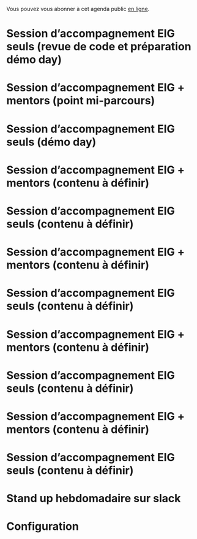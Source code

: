 Vous pouvez vous abonner à cet agenda public [en ligne](https://cloud.eig-forever.org/index.php/apps/calendar/p/5S4DP594PDIVTARU/EIG2018).


# Session d’accompagnement EIG seuls (revue de code et préparation démo day)


# Session d’accompagnement EIG + mentors (point mi-parcours)


# Session d’accompagnement EIG seuls (démo day)


# Session d’accompagnement EIG + mentors (contenu à définir)


# Session d’accompagnement EIG seuls (contenu à définir)


# Session d’accompagnement EIG + mentors (contenu à définir)


# Session d’accompagnement EIG seuls (contenu à définir)


# Session d’accompagnement EIG + mentors (contenu à définir)


# Session d’accompagnement EIG seuls (contenu à définir)


# Session d’accompagnement EIG + mentors (contenu à définir)


# Session d’accompagnement EIG seuls (contenu à définir)


# Stand up hebdomadaire sur slack


# Configuration

